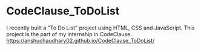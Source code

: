 # CodeClause_ToDoList
I recently built a "To Do List" project using HTML, CSS and JavaScript. This project is the part of my internship in CodeClause.
https://anshuchaudhary02.github.io/CodeClause_ToDoList/ 
